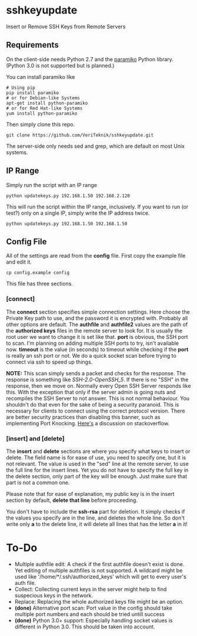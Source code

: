 # sshkeyupdate
Insert or Remove SSH Keys from Remote Servers

## Requirements

On the client-side needs Python 2.7 and the [paramiko](http://www.paramiko.org/) Python library.
(Python 3.0 is not supported but is planned.)

You can install paramiko like

```
# Using pip
pip install paramiko
# or for Debian-like Systems
apt-get install python-paramiko
# or for Red Hat-like Systems
yum install python-paramiko
```

Then simply clone this repo.

```
git clone https://github.com/VeriTeknik/sshkeyupdate.git
```

The server-side only needs sed and grep, which are default on most Unix systems.

## IP Range
Simply run the script with an IP range

```
python updatekeys.py 192.168.1.50 192.168.2.120
```

This will run the script within the IP range, inclusively.
If you want to run (or test?) only on a single IP, simply write the IP address twice.

```
python updatekeys.py 192.168.1.50 192.168.1.50
```

## Config File

All of the settings are read from the **config** file. First copy the example file and edit it.

```
cp config.example config
```

This file has three sections.

### [connect]

The **connect** section specifies simple connection settings. Here choose the Private Key path to use, and the password it is encrypted with. Probably all other options are default.
The **authfile** and **authfile2** values are the path of the **authorized keys** files in the remote server to look for. It is usually the root user we want to change it is set like that.
**port** is obvious, the SSH port to scan. I'm planning on adding multiple SSH ports to try, isn't available now.
**timeout** is the value (in seconds) to timeout while checking if the **port** is really an ssh port or not. We do a quick socket scan before trying to connect via ssh to speed up things.

**NOTE:** This scan simply sends a packet and checks for the response. The response is something like *SSH-2.0-OpenSSH_5*. If there is no "SSH" in the response, then we move on. Normally every Open SSH Server responds like this. With the exception that only if the server admin is going nuts and recompiles the SSH Server to not answer. This is not normal behaviour. You shouldn't do that even for the sake of being a security paranoid. This is necessary for clients to connect using the correct protocol version. There are better security practices than disabling this banner, such as implementing Port Knocking. [Here's](http://serverfault.com/questions/216801/prevent-ssh-from-advertising-its-version-number/216806) a discussion on stackoverflow.

### [insert] and [delete]

The **insert** and **delete** sections are where you specify what keys to insert or delete. The field name is for ease of use, you need to specify one, but it is not relevant. The value is used in the "sed" line at the remote server, to use the full line for the insert lines. Yet you do not have to specify the full key in the delete section, only part of the key will be enough. Just make sure that part is not a common one.

Please note that for ease of explanation, my public key is in the insert section by default, **delete that line** before proceeding.

You don't have to include the **ssh-rsa** part for deletion. It simply checks if the values you specify are in the line, and deletes the whole line. So don't write only **a** to the delete line, it will delete all lines that has the letter **a** in it!

# To-Do
* Multiple authfile edit: A check if the first authfile doesn't exist is done. Yet editing of multiple authfiles is not supported. A wildcard might be used like '/home/*/.ssh/authorized_keys' which will get to every user's auth file.
* Collect: Collecting current keys in the server might help to find suspecious keys in the network.
* Replace: Replacing the whole authorized keys file might be an option.
* **(done)** Alternative port scan: Port value in the config should take multiple port numbers and each should be tried untill success
* **(done)** Python 3.0+ support: Especially handling socket values is different in Python 3.0. This should be taken into account.